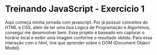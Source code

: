 # Treinando JavaScript - Exercicio 1
 Aqui começa minha jornada com javascript. Por já possuir conceitos de HTML e CSS, além de ter uma boa Lógica de Programação e Algortimos, consegui me desenvolver bem. Esse projeto é baseado em capturar o horário local e exibir uma imagem conforme o resultado obtido. Para essa interação com o html, tive que aprender sobre o DOM (Document Object Model).
